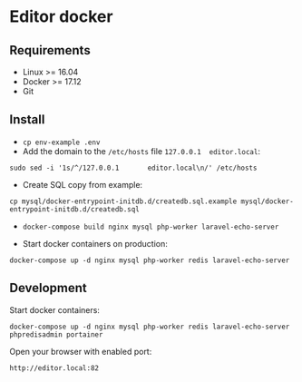 # Editor docker

## Requirements

- Linux >= 16.04
- Docker >= 17.12
- Git

## Install

- `cp env-example .env`
- Add the domain to the `/etc/hosts` file
`127.0.0.1  editor.local`:
```
sudo sed -i '1s/^/127.0.0.1       editor.local\n/' /etc/hosts
```

- Create SQL copy from example:

```
cp mysql/docker-entrypoint-initdb.d/createdb.sql.example mysql/docker-entrypoint-initdb.d/createdb.sql
```
- `docker-compose build nginx mysql php-worker laravel-echo-server`

- Start docker containers on production:

`docker-compose up -d nginx mysql php-worker redis laravel-echo-server`

## Development

Start docker containers:

`docker-compose up -d nginx mysql php-worker redis laravel-echo-server phpredisadmin portainer`

Open your browser with enabled port:

`http://editor.local:82`
